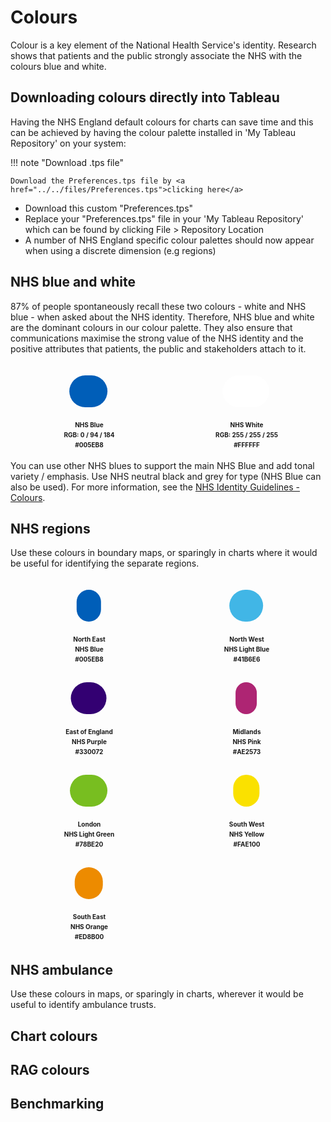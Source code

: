 # Colours
Colour is a key element of the National Health Service's identity. Research shows that patients and the public strongly associate the NHS with the colours blue and white.


## Downloading colours directly into Tableau
Having the NHS England default colours for charts can save time and this can be achieved by having the colour palette installed in 'My Tableau Repository' on your system:

!!! note "Download .tps file"

    Download the Preferences.tps file by <a href="../../files/Preferences.tps">clicking here</a>

- Download this custom "Preferences.tps"
- Replace your "Preferences.tps" file in your 'My Tableau Repository' which can be found by clicking File > Repository Location
- A number of NHS England specific colour palettes should now appear when using a discrete dimension (e.g regions)


## NHS blue and white
87% of people spontaneously recall these two colours - white and NHS blue - when asked about the NHS identity. Therefore, NHS blue and white are the dominant colours in our colour palette. They also ensure that communications maximise the strong value of the NHS identity and the positive attributes that patients, the public and stakeholders attach to it. 

<div style="display:grid; grid-template-columns: repeat(2, minmax(0, 1fr)); justify-items: center; row-gap: 5rem; padding-top: 1.25rem; padding-bottom: 1.25rem">
<div class="colour-div">
<div style="width:75%; height:75%; transform: translateX(15%); border-radius: 9999px; background-color:#005EB8;"></div>
<div style="text-align: center; padding-top: 20px; font-size: 0.625rem; line-height: 1rem;">
<div><b>NHS Blue</b></div>
<div><b>RGB: 0 / 94 / 184</b></div>
<div><b>#005EB8</b></div>
</div>
</div>

<div class="colour-div">
<div style="background-color:#FFFFFF; width:75%; height:75%; transform: translateX(15%); border-radius: 9999px;"></div>
<div style="text-align: center; padding-top: 20px; font-size: 0.625rem; line-height: 1rem;">
<div><b>NHS White</b></div>
<div><b>RGB: 255 / 255 / 255</b></div>
<div><b>#FFFFFF</b></div>
</div>
</div>
</div>
<br>
<br>

You can use other NHS blues to support the main NHS Blue and add tonal variety / emphasis. Use NHS neutral black and grey for type (NHS Blue can also be used).
For more information, see the [NHS Identity Guidelines - Colours](https://www.england.nhs.uk/nhsidentity/identity-guidelines/colours/ "NHS Identity Guidelines").

## NHS regions
Use these colours in boundary maps, or sparingly in charts where it would be useful for identifying the separate regions.

<div style="display:grid; grid-template-columns: repeat(2, minmax(0, 1fr)); justify-items: center; row-gap: 5rem; padding-top: 1.25rem; padding-bottom: 1.25rem">
<div class="colour-div">
<div style="background-color:#005eb8; width:75%; height:75%; transform: translateX(15%); border-radius: 9999px;"></div>
<div style="text-align: center; padding-top: 20px; font-size: 0.625rem; line-height: 1rem;">
<div><b>North East</b></div>
<div><b>NHS Blue</b></div>
<div><b>#005EB8</b></div>
</div>
</div>
<div class="colour-div">
<div style="background-color:#41B6E6; width:75%; height:75%; transform: translateX(15%); border-radius: 9999px;"></div>
<div style="text-align: center; padding-top: 20px; font-size: 0.625rem; line-height: 1rem;">
<div><b>North West</b></div>
<div><b>NHS Light Blue</b></div>
<div><b>#41B6E6</b></div>
</div>
</div>

<div class="colour-div">
<div style="background-color:#330072; width:75%; height:75%; transform: translateX(15%); border-radius: 9999px;"></div>
<div style="text-align: center; padding-top: 20px; font-size: 0.625rem; line-height: 1rem;">
<div><b>East of England</b></div>
<div><b>NHS Purple</b></div>
<div><b>#330072</b></div>
</div>
</div>
<div class="colour-div">
<div style="background-color:#AE2573; width:75%; height:75%; transform: translateX(15%); border-radius: 9999px;"></div>
<div style="text-align: center; padding-top: 20px; font-size: 0.625rem; line-height: 1rem;">
<div><b>Midlands</b></div>
<div><b>NHS Pink</b></div>
<div><b>#AE2573</b></div>
</div>
</div>

<div class="colour-div">
<div style="background-color:#78BE20; width:75%; height:75%; transform: translateX(15%); border-radius: 9999px;"></div>
<div style="text-align: center; padding-top: 20px; font-size: 0.625rem; line-height: 1rem;">
<div><b>London</b></div>
<div><b>NHS Light Green</b></div>
<div><b>#78BE20</b></div>
</div>
</div>
<div class="colour-div">
<div style="background-color:#FAE100; width:75%; height:75%; transform: translateX(15%); border-radius: 9999px;"></div>
<div style="text-align: center; padding-top: 20px; font-size: 0.625rem; line-height: 1rem;">
<div><b>South West</b></div>
<div><b>NHS Yellow</b></div>
<div><b>#FAE100</b></div>
</div>
</div>

<div class="colour-div">
<div style="background-color:#ED8B00; width:75%; height:75%; transform: translateX(15%); border-radius: 9999px;"></div>
<div style="text-align: center; padding-top: 20px; font-size: 0.625rem; line-height: 1rem;">
<div><b>South East</b></div>
<div><b>NHS Orange</b></div>
<div><b>#ED8B00</b></div>
</div>
</div>

</div>
<br>
<br>

## NHS ambulance
Use these colours in maps, or sparingly in charts, wherever it would be useful to identify ambulance trusts.


## Chart colours

## RAG colours

## Benchmarking